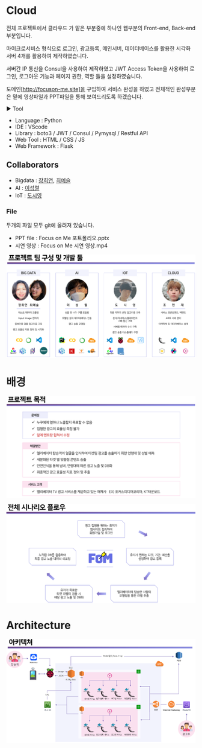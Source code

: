 # Cloud

전체 프로젝트에서 클라우드 가 맡은 부분중에 하나인 웹부분의 Front-end, Back-end 부분입니다.

마이크로서비스 형식으로 로그인, 광고등록, 메인서버, 데이터베이스를 활용한 시각화 서버 4개를 활용하여 제작하였습니다.

서버간 IP 통신을 Consul을 사용하여 제작하였고 JWT Access Token을 사용하여 로그인, 로그아웃 기능과 페이지 권한, 역할 들을 설정하였습니다.

도메인[http://focuson-me.site]을 구입하여 서비스 완성을 하였고 전체적인 완성부분은 밑에 영상파일과 PPT파일을 통해 보여드리도록 하겠습니다.

▶ Tool

- Language : Python
- IDE : VScode
- Library : boto3 / JWT / Consul / Pymysql / Restful API
- Web Tool : HTML / CSS / JS
- Web Framework : Flask



## Collaborators

- Bigdata : [장희연](https://github.com/hiiiiyeon), [최예슬](https://github.com/yschoi9930)
- AI : [이성렬](https://github.com/leesungryul)
- IoT : [도시영](https://github.com/dsy-sw)



### File

두개의 파일 모두 git에 올려져 있습니다.

-  PPT file : Focus on Me 포트폴리오.pptx
- 시연 영상 : Focus on Me 시연 영상.mp4



![image-20210602155556065](README.assets/image-20210602155556065.png)



# 배경

![image-20210602161811659](README.assets/image-20210602161811659.png)



![image-20210602161920700](README.assets/image-20210602161920700.png)



# Architecture

![image-20210602160215706](README.assets/image-20210602160215706.png)